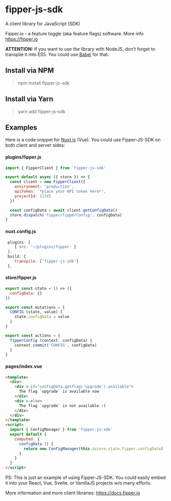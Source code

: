 # fipper-js-sdk
A client library for JavaScript (SDK)

Fipper.io - a feature toggle (aka feature flags) software. More info https://fipper.io

<strong>ATTENTION:</strong> If you want to use the library with NodeJS, don't forget to transpile it into ES5. You could use [Babel](https://babeljs.io) for that.

## Install via NPM
> npm install fipper-js-sdk

## Install via Yarn
> yarn add fipper-js-sdk

## Examples
Here is a code snippet for [Nuxt.js](http://nuxtjs.org) (Vue). You could use Fipper-JS-SDK on both client and server sides:

#### plugins/fipper.js
```js
import { FipperClient } from 'fipper-js-sdk'

export default async ({ store }) => {
  const client = new FipperClient({
    environment: 'production',
    apiToken: '*place your API token here*',
    projectId: 12345
  })

  const configData = await client.getConfigData()
  store.dispatch('fipper/fipperConfig', configData)
}
```

#### nuxt.config.js
```js
 plugins: [
    { src: '~/plugins/fipper' }
 ],
 build: {
    transpile: ['fipper-js-sdk']
 },
```

#### store/fipper.js
```js
export const state = () => ({
  configData: {}
})

export const mutations = {
  CONFIG (state, value) {
    state.configData = value
  }
}

export const actions = {
  fipperConfig (context, configData) {
    context.commit('CONFIG', configData)
  }
}
```

#### pages/index.vue
```html
<template>
  <div>
    <div v-if="configData.getFlag('upgrade').available">
      The flag `upgrade` is available now
    </div>
    <div v-else>
      The flag `upgrade` is not available :(
    </div>
  </div>
</template>
<script>
  import { ConfigManager } from 'fipper-js-sdk'
  export default {
    computed: {
      configData () {
        return new ConfigManager(this.$store.state.fipper.configData)
      }
    }
  }
</script>
```

PS: This is just an example of using Fipper-JS-SDK. You could easily embed it into your React, Vue, Svelte, or VanillaJS projects w/o many efforts.

More information and more client libraries: https://docs.fipper.io

